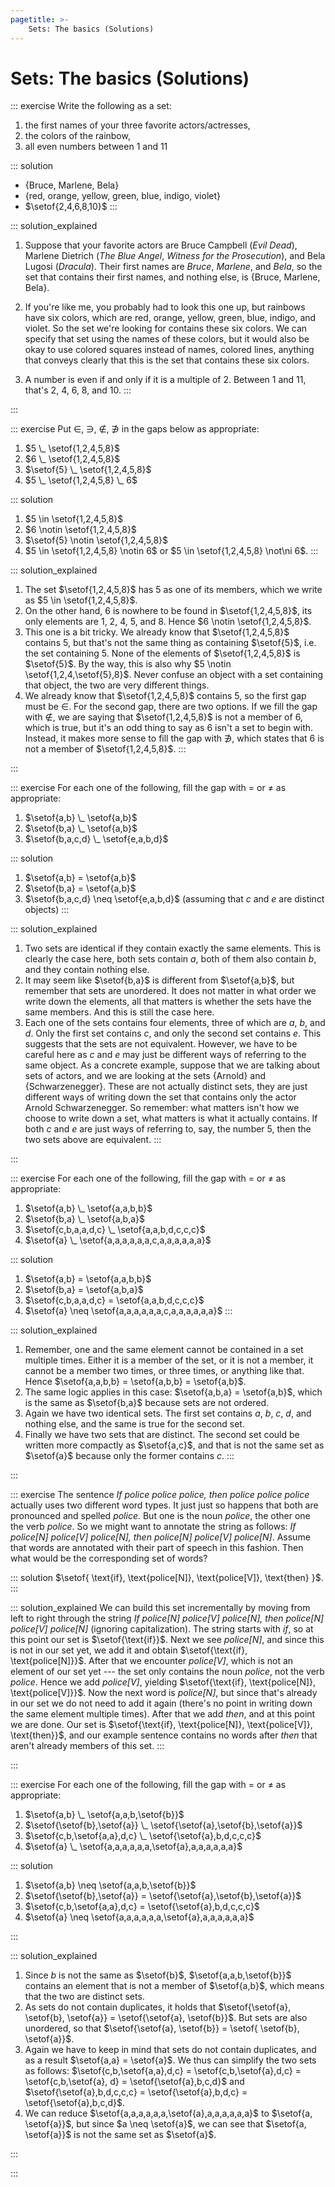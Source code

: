 ```yaml
---
pagetitle: >-
    Sets: The basics (Solutions)
---
```


# Sets: The basics (Solutions)

::: exercise
Write the following as a set:

1. the first names of your three favorite actors/actresses,
1. the colors of the rainbow,
1. all even numbers between 1 and 11

::: solution
- $\{$Bruce, Marlene, Bela$\}$
- $\{$red, orange, yellow, green, blue, indigo, violet$\}$
- $\setof{2,4,6,8,10}$
:::

::: solution_explained

1. Suppose that your favorite actors are Bruce Campbell (*Evil Dead*), Marlene Dietrich (*The Blue Angel*, *Witness for the Prosecution*), and Bela Lugosi (*Dracula*).
   Their first names are *Bruce*, *Marlene*, and *Bela*, so the set that contains their first names, and nothing else, is $\{$Bruce, Marlene, Bela$\}$.

1. If you're like me, you probably had to look this one up, but rainbows have six colors, which are red, orange, yellow, green, blue, indigo, and violet.
   So the set we're looking for contains these six colors.
   We can specify that set using the names of these colors, but it would also be okay to use colored squares instead of names, colored lines, anything that conveys clearly that this is the set that contains these six colors.

1. A number is even if and only if it is a multiple of 2.
   Between 1 and 11, that's 2, 4, 6, 8, and 10.
:::

:::

::: exercise
Put $\in$, $\ni$, $\notin$, $\not\ni$ in the gaps below as appropriate:

1. $5 \_ \setof{1,2,4,5,8}$
1. $6 \_ \setof{1,2,4,5,8}$
1. $\setof{5} \_ \setof{1,2,4,5,8}$
1. $5 \_ \setof{1,2,4,5,8} \_ 6$

::: solution
1. $5 \in \setof{1,2,4,5,8}$
1. $6 \notin \setof{1,2,4,5,8}$
1. $\setof{5} \notin \setof{1,2,4,5,8}$
1. $5 \in \setof{1,2,4,5,8} \notin 6$ or $5 \in \setof{1,2,4,5,8} \not\ni 6$.
:::

::: solution_explained

1. The set $\setof{1,2,4,5,8}$ has 5 as one of its members, which we write as $5 \in \setof{1,2,4,5,8}$.
1. On the other hand, $6$ is nowhere to be found in $\setof{1,2,4,5,8}$, its only elements are $1$, $2$, $4$, $5$, and $8$.
   Hence $6 \notin \setof{1,2,4,5,8}$.
1. This one is a bit tricky.
   We already know that $\setof{1,2,4,5,8}$ contains $5$, but that's not the same thing as containing $\setof{5}$, i.e. the set containing $5$.
   None of the elements of $\setof{1,2,4,5,8}$ is $\setof{5}$.
   By the way, this is also why $5 \notin \setof{1,2,4,\setof{5},8}$.
   Never confuse an object with a set containing that object, the two are very different things. 
1. We already know that $\setof{1,2,4,5,8}$ contains $5$, so the first gap must be $\in$.
   For the second gap, there are two options.
   If we fill the gap with $\notin$, we are saying that $\setof{1,2,4,5,8}$ is not a member of $6$, which is true, but it's an odd thing to say as $6$ isn't a set to begin with.
   Instead, it makes more sense to fill the gap with $\not\ni$, which states that $6$ is not a member of $\setof{1,2,4,5,8}$.
:::

:::

::: exercise
For each one of the following, fill the gap with $=$ or $\neq$ as appropriate:

1. $\setof{a,b} \_ \setof{a,b}$
1. $\setof{b,a} \_ \setof{a,b}$
1. $\setof{b,a,c,d} \_ \setof{e,a,b,d}$

::: solution
1. $\setof{a,b} = \setof{a,b}$
1. $\setof{b,a} = \setof{a,b}$
1. $\setof{b,a,c,d} \neq \setof{e,a,b,d}$ (assuming that $c$ and $e$ are distinct objects)
:::

::: solution_explained
1. Two sets are identical if they contain exactly the same elements.
   This is clearly the case here, both sets contain $a$, both of them also contain $b$, and they contain nothing else.
1. It may seem like $\setof{b,a}$ is different from $\setof{a,b}$, but remember that sets are unordered.
   It does not matter in what order we write down the elements, all that matters is whether the sets have the same members.
   And this is still the case here.
1. Each one of the sets contains four elements, three of which are $a$, $b$, and $d$.
   Only the first set contains $c$, and only the second set contains $e$.
   This suggests that the sets are not equivalent.
   However, we have to be careful here as $c$ and $e$ may just be different ways of referring to the same object.
   As a concrete example, suppose that we are talking about sets of actors, and we are looking at the sets $\{$Arnold$\}$ and $\{$Schwarzenegger$\}$.
   These are not actually distinct sets, they are just different ways of writing down the set that contains only the actor Arnold Schwarzenegger.
   So remember: what matters isn't how we choose to write down a set, what matters is what it actually contains. 
   If both $c$ and $e$ are just ways of referring to, say, the number $5$, then the two sets above are equivalent.
:::

:::

::: exercise
For each one of the following, fill the gap with $=$ or $\neq$ as appropriate:

1. $\setof{a,b} \_ \setof{a,a,b,b}$
1. $\setof{b,a} \_ \setof{a,b,a}$
1. $\setof{c,b,a,a,d,c} \_ \setof{a,a,b,d,c,c,c}$
1. $\setof{a} \_ \setof{a,a,a,a,a,a,c,a,a,a,a,a,a}$

::: solution
1. $\setof{a,b} = \setof{a,a,b,b}$
1. $\setof{b,a} = \setof{a,b,a}$
1. $\setof{c,b,a,a,d,c} = \setof{a,a,b,d,c,c,c}$
1. $\setof{a} \neq \setof{a,a,a,a,a,a,c,a,a,a,a,a,a}$
:::

::: solution_explained
1. Remember, one and the same element cannot be contained in a set multiple times.
   Either it is a member of the set, or it is not a member, it cannot be a member two times, or three times, or anything like that.
   Hence $\setof{a,a,b,b} = \setof{a,b,b} = \setof{a,b}$.
1. The same logic applies in this case: $\setof{a,b,a} = \setof{a,b}$, which is the same as $\setof{b,a}$ because sets are not ordered.
1. Again we have two identical sets.
   The first set contains $a$, $b$, $c$, $d$, and nothing else, and the same is true for the second set.
1. Finally we have two sets that are distinct.
   The second set could be written more compactly as $\setof{a,c}$, and that is not the same set as $\setof{a}$ because only the former contains $c$.
:::

:::

::: exercise
The sentence *If police police police, then police police police* actually uses two different word types.
It just just so happens that both are pronounced and spelled *police*.
But one is the noun *police*, the other one the verb *police*.
So we might want to annotate the string as follows:
*If police[N] police[V] police[N], then police[N] police[V] police[N]*.
Assume that words are annotated with their part of speech in this fashion.
Then what would be the corresponding set of words?

::: solution
$\setof{
\text{if},
\text{police[N]},
\text{police[V]},
\text{then}
}$.
:::

::: solution_explained
We can build this set incrementally by moving from left to right through the string *If police[N] police[V] police[N], then police[N] police[V] police[N]* (ignoring capitalization).
The string starts with *if*, so at this point our set is $\setof{\text{if}}$.
Next we see *police[N]*, and since this is not in our set yet, we add it and obtain $\setof{\text{if}, \text{police[N]}}$.
After that we encounter *police[V]*, which is not an element of our set yet --- the set only contains the noun *police*, not the verb *police*.
Hence we add *police[V]*, yielding $\setof{\text{if}, \text{police[N]}, \text{police[V]}}$.
Now the next word is *police[N]*, but since that's already in our set we do not need to add it again (there's no point in writing down the same element multiple times).
After that we add *then*, and at this point we are done.
Our set is $\setof{\text{if}, \text{police[N]}, \text{police[V]}, \text{then}}$, and our example sentence contains no words after *then* that aren't already members of this set.
:::

:::

::: exercise
For each one of the following, fill the gap with $=$ or $\neq$ as appropriate:

1. $\setof{a,b} \_ \setof{a,a,b,\setof{b}}$
1. $\setof{\setof{b},\setof{a}} \_ \setof{\setof{a},\setof{b},\setof{a}}$
1. $\setof{c,b,\setof{a,a},d,c} \_ \setof{\setof{a},b,d,c,c,c}$
1. $\setof{a} \_ \setof{a,a,a,a,a,a,\setof{a},a,a,a,a,a,a}$

::: solution

1. $\setof{a,b} \neq \setof{a,a,b,\setof{b}}$
1. $\setof{\setof{b},\setof{a}} = \setof{\setof{a},\setof{b},\setof{a}}$
1. $\setof{c,b,\setof{a,a},d,c} = \setof{\setof{a},b,d,c,c,c}$
1. $\setof{a} \neq \setof{a,a,a,a,a,a,\setof{a},a,a,a,a,a,a}$

:::

::: solution_explained
1. Since $b$ is not the same as $\setof{b}$, $\setof{a,a,b,\setof{b}}$ contains an element that is not a member of $\setof{a,b}$, which means that the two are distinct sets.
1. As sets do not contain duplicates, it holds that $\setof{\setof{a}, \setof{b}, \setof{a}} = \setof{\setof{a}, \setof{b}}$.
   But sets are also unordered, so that $\setof{\setof{a}, \setof{b}} = \setof{ \setof{b}, \setof{a}}$.
1. Again we have to keep in mind that sets do not contain duplicates, and as a result $\setof{a,a} = \setof{a}$.
   We thus can simplify the two sets as follows:
   $\setof{c,b,\setof{a,a},d,c} = \setof{c,b,\setof{a},d,c} = \setof{c,b,\setof{a}, d} = \setof{\setof{a},b,c,d}$
   and
   $\setof{\setof{a},b,d,c,c,c} = \setof{\setof{a},b,d,c} = \setof{\setof{a},b,c,d}$.
1. We can reduce $\setof{a,a,a,a,a,a,\setof{a},a,a,a,a,a,a}$ to $\setof{a, \setof{a}}$, but since $a \neq \setof{a}$, we can see that $\setof{a, \setof{a}}$ is not the same set as $\setof{a}$.

:::

:::
